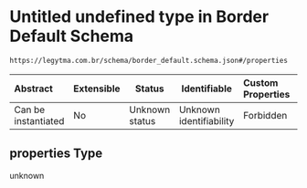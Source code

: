 # Untitled undefined type in Border Default Schema

```txt
https://legytma.com.br/schema/border_default.schema.json#/properties
```




| Abstract            | Extensible | Status         | Identifiable            | Custom Properties | Additional Properties | Access Restrictions | Defined In                                                                                  |
| :------------------ | ---------- | -------------- | ----------------------- | :---------------- | --------------------- | ------------------- | ------------------------------------------------------------------------------------------- |
| Can be instantiated | No         | Unknown status | Unknown identifiability | Forbidden         | Allowed               | none                | [border_default.schema.json\*](../schema/border_default.schema.json "open original schema") |

## properties Type

unknown
